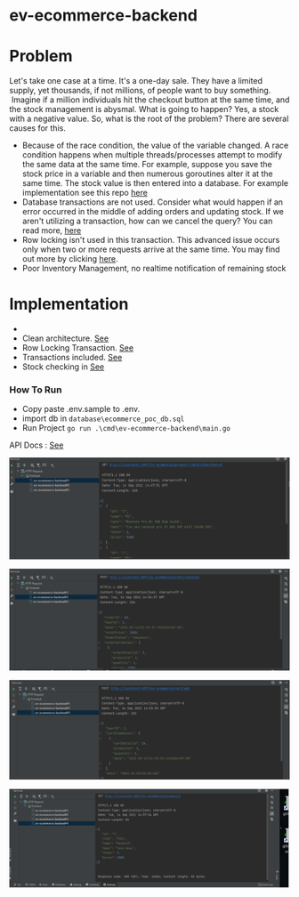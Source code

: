 # ev-ecommerce-backend

# Problem
Let's take one case at a time. It's a one-day sale. They have a limited supply, yet thousands, if not millions, of people want to buy something.  Imagine if a million individuals hit the checkout button at the same time, and the stock management is abysmal. What is going to happen? Yes, a stock with a negative value. So, what is the root of the problem? There are several causes for this.

- Because of the race condition, the value of the variable changed. A race condition happens when multiple threads/processes attempt to modify the same data at the same time. For example, suppose you save the stock price in a variable and then numerous goroutines alter it at the same time. The stock value is then entered into a database. For example implementation see this repo [here](https://github.com/dedensmkn4/utama-real-estate)
- Database transactions are not used. Consider what would happen if an error occurred in the middle of adding orders and updating stock. If we aren't utilizing a transaction, how can we cancel the query? You can read more, [here](https://www.postgresql.org/docs/9.1/explicit-locking.html)
- Row locking isn't used in this transaction. This advanced issue occurs only when two or more requests arrive at the same time. You may find out more by clicking [here](https://www.postgresql.org/docs/9.1/explicit-locking.html).
- Poor Inventory Management, no realtime notification of remaining stock

# Implementation
- 
- Clean architecture. [See](https://github.com/golang-standards/project-layout)
- Row Locking Transaction. [See](./internal/app/adapter/postgresrepository/product.go)
- Transactions included. [See](./internal/app/domain/usecase/order_cart.go)
- Stock checking in [See](./assets/img_4.png)

### How To Run
- Copy paste .env.sample to .env. 
- import db in `database\ecommerce_poc_db.sql`
- Run Project `go run .\cmd\ev-ecommerce-backend\main.go`



API Docs : [See](./api/rest-client/ev-ecommerce-backend.http)

![api-schema1](./assets/img.png)

![api-schema2](./assets/img_1.png)

![api-schema3](./assets/img_2.png)

![api-schema4](./assets/img_3.png)